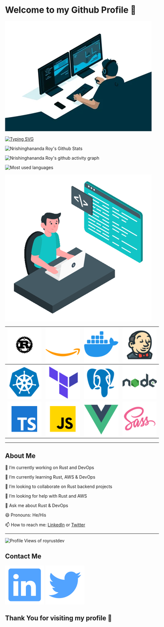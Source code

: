 # Welcome to my Github Profile 🙏

<!-- Programming Animation -->

![Programming on desk animation](/assets/img/programming1.webp)

<!-- Typing Animation using defined texts -->

[![Typing SVG](https://readme-typing-svg.herokuapp.com?color=%2336BCF7&lines=Software+Engineer;DevOps+Engineer;AWS+Developer+Associate)](https://git.io/typing-svg)

<!-- Github Contribution Status pulled from external API -->

![Nrishinghananda Roy's Github Stats](https://github-readme-stats.vercel.app/api?username=royrustdev&include_all_commits=true&count_private=true&show_icons=true&line_height=30&title_color=fd1c7a&icon_color=33ed98&text_color=D3D3D3&bg_color=0,000000,130F40)

<!-- Activity Graph pulled from external API -->

![Nrishinghananda Roy's github activity graph](https://activity-graph.herokuapp.com/graph?username=royrustdev&theme=react-dark)

<!-- Language Uses Graph -->

![Most used languages](https://github-readme-stats.vercel.app/api/top-langs?username=royrustdev&show_icons=true&locale=en&layout=compact&theme=radical)

<!-- Programming gif Animation -->

![Coding gif image](/assets/img/coding.gif)

<!-- Table of technologies -->

|       ![Rust icon](./assets/icons/rust.svg)       |       ![AWS icon](./assets/icons/aws.svg)       |     ![Docker icon](./assets/icons/docker.svg)     | ![Jenkins icon](./assets/icons/jenkins.svg) |
| :-----------------------------------------------: | :---------------------------------------------: | :-----------------------------------------------: | :-----------------------------------------: |
| ![Kubernetes icon](./assets/icons/kubernetes.svg) | ![Terraform icon](./assets/icons/terraform.svg) | ![PostgreSQL icon](./assets/icons/postgresql.svg) |  ![Nodejs icon](./assets/icons/nodejs.svg)  |
|     ![Typescript icon](./assets/icons/ts.svg)     |    ![Javascript icon](./assets/icons/js.svg)    |      ![vuejs icon](./assets/icons/vuejs.svg)      |    ![scss icon](./assets/icons/scss.svg)    |

---

## About Me

🔭 I’m currently working on Rust and DevOps

🌱 I’m currently learning Rust, AWS & DevOps

👯 I’m looking to collaborate on Rust backend projects

🤔 I’m looking for help with Rust and AWS

💬 Ask me about Rust & DevOps

😄 Pronouns: He/His

📫 How to reach me: [LinkedIn](https://www.linkedin.com/in/nrishinghananda-roy-b5ab90230/) or [Twitter](https://twitter.com/royrustdev)

---

<!-- profile views -->

![Profile Views of royrustdev](https://komarev.com/ghpvc/?username=royrustdev&label=Profile%20views&color=0e75b6&style=flat)

## Contact Me

[![LinkedIn Link](./assets/icons/linkedin.svg)](https://www.linkedin.com/in/nrishinghananda-roy-b5ab90230/) [![Twitter Link](./assets/icons/twitter.svg)](https://twitter.com/royrustdev)

## Thank You for visiting my profile 🙏
